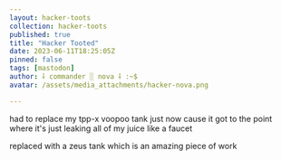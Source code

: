 ```yaml
---
layout: hacker-toots
collection: hacker-toots
published: true
title: "Hacker Tooted"
date: 2023-06-11T18:25:05Z
pinned: false
tags: [mastodon]
author: ⸸ commander ░ nova ⸸ :~$
avatar: /assets/media_attachments/hacker-nova.png

---
```


<p>had to replace my tpp-x voopoo tank just now cause it got to the point where it&#39;s just leaking all of my juice like a faucet</p><p>replaced with a zeus tank which is an amazing piece of work</p>


